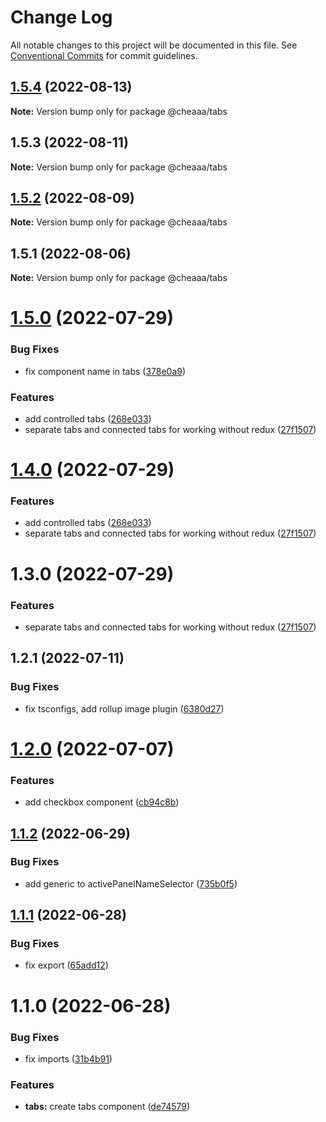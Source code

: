 # Change Log

All notable changes to this project will be documented in this file.
See [Conventional Commits](https://conventionalcommits.org) for commit guidelines.

## [1.5.4](https://github.com/SergeyBondar93/liba/compare/@cheaaa/tabs@1.5.3...@cheaaa/tabs@1.5.4) (2022-08-13)

**Note:** Version bump only for package @cheaaa/tabs





## 1.5.3 (2022-08-11)

**Note:** Version bump only for package @cheaaa/tabs





## [1.5.2](https://github.com/SergeyBondar93/liba/compare/@cheaaa/tabs@1.5.1...@cheaaa/tabs@1.5.2) (2022-08-09)

**Note:** Version bump only for package @cheaaa/tabs





## 1.5.1 (2022-08-06)

**Note:** Version bump only for package @cheaaa/tabs





# [1.5.0](https://github.com/SergeyBondar93/liba/compare/@cheaaa/tabs@1.4.0...@cheaaa/tabs@1.5.0) (2022-07-29)


### Bug Fixes

* fix component name in tabs ([378e0a9](https://github.com/SergeyBondar93/liba/commit/378e0a938badc1ee4f8847997c0cb63919103075))


### Features

* add controlled tabs ([268e033](https://github.com/SergeyBondar93/liba/commit/268e0338a3d00b9f1c3fba539c0737a8cd3b996a))
* separate tabs and connected tabs for working without redux ([27f1507](https://github.com/SergeyBondar93/liba/commit/27f15076f56bae92f7e71db270795fcf34a77c69))





# [1.4.0](https://github.com/SergeyBondar93/liba/compare/@cheaaa/tabs@1.3.0...@cheaaa/tabs@1.4.0) (2022-07-29)


### Features

* add controlled tabs ([268e033](https://github.com/SergeyBondar93/liba/commit/268e0338a3d00b9f1c3fba539c0737a8cd3b996a))
* separate tabs and connected tabs for working without redux ([27f1507](https://github.com/SergeyBondar93/liba/commit/27f15076f56bae92f7e71db270795fcf34a77c69))





# 1.3.0 (2022-07-29)


### Features

* separate tabs and connected tabs for working without redux ([27f1507](https://github.com/SergeyBondar93/liba/commit/27f15076f56bae92f7e71db270795fcf34a77c69))





## 1.2.1 (2022-07-11)


### Bug Fixes

* fix tsconfigs, add rollup image plugin ([6380d27](https://github.com/SergeyBondar93/liba/commit/6380d272ef79220e4644deeb1c1b3ac925a1658f))





# [1.2.0](https://github.com/SergeyBondar93/liba/compare/@cheaaa/tabs@1.1.2...@cheaaa/tabs@1.2.0) (2022-07-07)


### Features

* add checkbox component ([cb94c8b](https://github.com/SergeyBondar93/liba/commit/cb94c8b45d4bb62bc24b3524a7a3837cde655547))





## [1.1.2](https://github.com/SergeyBondar93/liba/compare/@cheaaa/tabs@1.1.1...@cheaaa/tabs@1.1.2) (2022-06-29)


### Bug Fixes

* add generic to activePanelNameSelector ([735b0f5](https://github.com/SergeyBondar93/liba/commit/735b0f5ed67b9069ae97e28613d727d21ea5e4f0))





## [1.1.1](https://github.com/SergeyBondar93/liba/compare/@cheaaa/tabs@1.1.0...@cheaaa/tabs@1.1.1) (2022-06-28)


### Bug Fixes

* fix export ([65add12](https://github.com/SergeyBondar93/liba/commit/65add12cab1ca23b693d961b5d570e471143489e))





# 1.1.0 (2022-06-28)


### Bug Fixes

* fix imports ([31b4b91](https://github.com/SergeyBondar93/liba/commit/31b4b91c10de109f66a8154e1c41ec385da064e9))


### Features

* **tabs:** create tabs component ([de74579](https://github.com/SergeyBondar93/liba/commit/de74579850bf525a5b701142a584eb8e147980d2))
